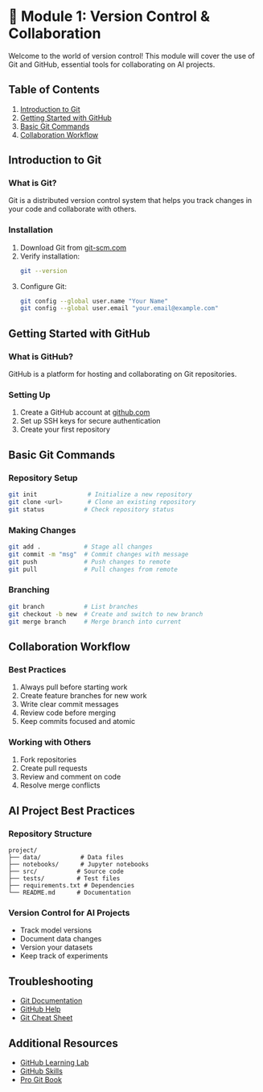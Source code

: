 # 🔄 Module 1: Version Control & Collaboration

Welcome to the world of version control! This module will cover the use of Git and GitHub, essential tools for collaborating on AI projects.

## Table of Contents
1. [Introduction to Git](#introduction-to-git)
2. [Getting Started with GitHub](#getting-started-with-github)
3. [Basic Git Commands](#basic-git-commands)
4. [Collaboration Workflow](#collaboration-workflow)

## Introduction to Git

### What is Git?
Git is a distributed version control system that helps you track changes in your code and collaborate with others.

### Installation
1. Download Git from [git-scm.com](https://git-scm.com/downloads)
2. Verify installation:
   ```bash
   git --version
   ```
3. Configure Git:
   ```bash
   git config --global user.name "Your Name"
   git config --global user.email "your.email@example.com"
   ```

## Getting Started with GitHub

### What is GitHub?
GitHub is a platform for hosting and collaborating on Git repositories.

### Setting Up
1. Create a GitHub account at [github.com](https://github.com)
2. Set up SSH keys for secure authentication
3. Create your first repository

## Basic Git Commands

### Repository Setup
```bash
git init              # Initialize a new repository
git clone <url>       # Clone an existing repository
git status           # Check repository status
```

### Making Changes
```bash
git add .            # Stage all changes
git commit -m "msg"  # Commit changes with message
git push             # Push changes to remote
git pull             # Pull changes from remote
```

### Branching
```bash
git branch           # List branches
git checkout -b new  # Create and switch to new branch
git merge branch     # Merge branch into current
```

## Collaboration Workflow

### Best Practices
1. Always pull before starting work
2. Create feature branches for new work
3. Write clear commit messages
4. Review code before merging
5. Keep commits focused and atomic

### Working with Others
1. Fork repositories
2. Create pull requests
3. Review and comment on code
4. Resolve merge conflicts

## AI Project Best Practices

### Repository Structure
```
project/
├── data/           # Data files
├── notebooks/      # Jupyter notebooks
├── src/           # Source code
├── tests/         # Test files
├── requirements.txt # Dependencies
└── README.md      # Documentation
```

### Version Control for AI Projects
- Track model versions
- Document data changes
- Version your datasets
- Keep track of experiments

## Troubleshooting
- [Git Documentation](https://git-scm.com/doc)
- [GitHub Help](https://help.github.com)
- [Git Cheat Sheet](https://education.github.com/git-cheat-sheet-education.pdf)

## Additional Resources
- [GitHub Learning Lab](https://lab.github.com)
- [GitHub Skills](https://skills.github.com)
- [Pro Git Book](https://git-scm.com/book/en/v2) 